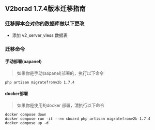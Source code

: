 ## V2borad 1.7.4版本迁移指南

### 迁移脚本会对你的数据库做以下更改
- 添加 v2_server_vless 数据表

### 迁移命令
#### 手动部署(aapanel)
> 如果你是手动(aapanel)部署的，执行以下命令
```
php artisan migratefromv2b 1.7.4
```

#### docker部署
> 如果你是使用的docker 部署，清执行以下命令
```
docker compose down
docker compose run -it --rm xboard php artisan migratefromv2b 1.7.4
docker compose up -d
```